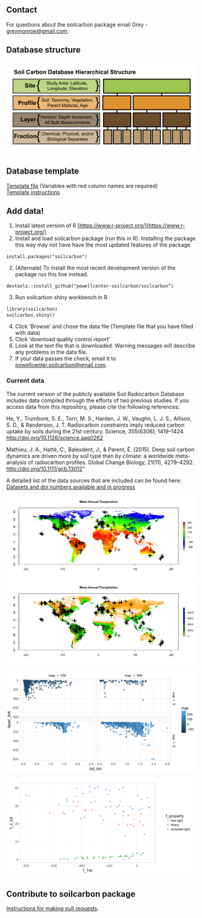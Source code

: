 ## Contact
For questions about the soilcarbon package email Grey - greymonroe@gmail.com. 

## Database structure
![](site_files/assets/images/structure.png)

## Database template
[Template file](https://github.com/powellcenter-soilcarbon/soilcarbon/raw/master/inst/extdata/Master_template.xlsx) (Variables with red column names are required)  
[Template instructions](/site_files/Template_info.html)

## Add data!

1. Install latest version of R [https://www.r-project.org/](https://www.r-project.org/)
2. Install and load soilcarbon package (run this in R). Installing the package this way may not have have the most updated features of the package.
```{r}
install.packages("soilcarbon")
```
2. (Alternate) To  install the most recent development version of the package run this line instead.
```{r}
devtools::install_github("powellcenter-soilcarbon/soilcarbon”)
```
3. Run soilcarbon shiny workbench in R
```{r}
library(soilcarbon)
soilcarbon.shiny()
```
4. Click 'Browse' and chose the data file (Template file that you have filled with data) 
5. Click 'download quality control report' 
6. Look at the text file that is downloaded. Warning messages will describe any problems in the data file.
7. If your data passes the check, email it to powellcenter.soilcarbon@gmail.com.

### Current data
The current version of the publicly available Soil Radiocarbon Database includes data compiled through the efforts of two previous studies. If you access data from this repository, please cite the following references:

He, Y., Trumbore, S. E., Torn, M. S., Harden, J. W., Vaughn, L. J. S., Allison, S. D., & Randerson, J. T. Radiocarbon constraints imply reduced carbon uptake by soils during the 21st century. Science, 355(6306), 1419–1424. http://doi.org/10.1126/science.aag0262

Mathieu, J. A., Hatté, C., Balesdent, J., & Parent, É. (2015). Deep soil carbon dynamics are driven more by soil type than by climate: a worldwide meta-analysis of radiocarbon profiles. Global Change Biology, 21(11), 4278–4292. http://doi.org/10.1111/gcb.13012"

A detailed list of the data sources that are included can be found here:
[Datasets and doi numbers available and in progress](/site_files/make_current_dataset_list.html) 

![](site_files/assets/images/mat.png)
![](site_files/assets/images/map.png)



![](site_files/assets/images/layerplot.png)
![](site_files/assets/images/fractionplot.png)

## Contribute to soilcarbon package
[Instructions for making pull requests](pull-requests).
